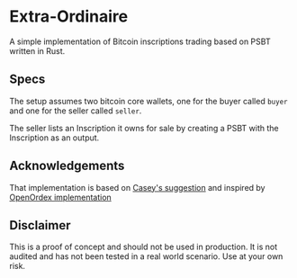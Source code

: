 # Extra-Ordinaire

A simple implementation of Bitcoin inscriptions trading based on PSBT written in Rust.

## Specs

The setup assumes two bitcoin core wallets, one for the buyer called `buyer` and one for the seller called `seller`.

The seller lists an Inscription it owns for sale by creating a PSBT with the Inscription as an output.

## Acknowledgements

That implementation is based on [Casey's suggestion](https://github.com/casey/ord/issues/802) and inspired by [OpenOrdex implementation](https://github.com/orenyomtov/openordex)

## Disclaimer

This is a proof of concept and should not be used in production. It is not audited and has not been tested in a real world scenario. Use at your own risk.
